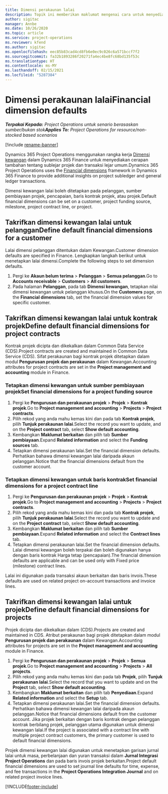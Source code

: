 ```yaml
---
title: Dimensi perakaunan lalai
description: Topik ini memberikan maklumat mengenai cara untuk menyediakan lalai dimensi kewangan.
author: sigitac
manager: Annbe
ms.date: 10/26/2020
ms.topic: article
ms.service: project-operations
ms.reviewer: kfend
ms.author: sigitac
ms.openlocfilehash: eec85b83cad4cd8fb6e0ec9c026c6a571bccf7f2
ms.sourcegitcommit: fa32b1893286f20271fa4ec4be8fc68bd135f53c
ms.translationtype: HT
ms.contentlocale: ms-MY
ms.lasthandoff: 02/15/2021
ms.locfileid: "5287384"
---
```

# <a name="financial-dimension-defaults"></a><span data-ttu-id="be613-103">Dimensi perakaunan lalai</span><span class="sxs-lookup"><span data-stu-id="be613-103">Financial dimension defaults</span></span>

<span data-ttu-id="be613-104">_**Terpakai Kepada:** Project Operations untuk senario berasaskan sumber/bukan stok_</span><span class="sxs-lookup"><span data-stu-id="be613-104">_**Applies To:** Project Operations for resource/non-stocked based scenarios_</span></span>

[!include [rename-banner](~/includes/cc-data-platform-banner.md)]

<span data-ttu-id="be613-105">Dynamics 365 Project Operations menggunakan rangka kerja [Dimensi kewangan](https://docs.microsoft.com/dynamics365/finance/general-ledger/financial-dimensions) dalam Dynamics 365 Finance untuk menyediakan cerapan tambahan tentang sublejar projek dan transaksi lejar umum.</span><span class="sxs-lookup"><span data-stu-id="be613-105">Dynamics 365 Project Operations uses the [Financial dimensions](https://docs.microsoft.com/dynamics365/finance/general-ledger/financial-dimensions) framework in Dynamics 365 Finance to provide additional insights on project subledger and general ledger transactions.</span></span>

<span data-ttu-id="be613-106">Dimensi kewangan lalai boleh ditetapkan pada pelanggan, sumber pembiayaan projek, pencapaian, baris kontrak projek, atau projek.</span><span class="sxs-lookup"><span data-stu-id="be613-106">Default financial dimensions can be set on a customer, project funding source, milestone, project contract line, or project.</span></span>

## <a name="define-default-financial-dimensions-for-a-customer"></a><span data-ttu-id="be613-107">Takrifkan dimensi kewangan lalai untuk pelanggan</span><span class="sxs-lookup"><span data-stu-id="be613-107">Define default financial dimensions for a customer</span></span>

<span data-ttu-id="be613-108">Lalai dimensi pelanggan ditentukan dalam Kewangan.</span><span class="sxs-lookup"><span data-stu-id="be613-108">Customer dimension defaults are specified in Finance.</span></span> <span data-ttu-id="be613-109">Lengkapkan langkah berikut untuk menetapkan lalai dimensi.</span><span class="sxs-lookup"><span data-stu-id="be613-109">Complete the following steps to set dimension defaults.</span></span>

1. <span data-ttu-id="be613-110">Pergi ke **Akaun belum terima** > **Pelanggan** > **Semua pelanggan**.</span><span class="sxs-lookup"><span data-stu-id="be613-110">Go to **Accounts receivable** > **Customers** > **All customers**.</span></span>
2. <span data-ttu-id="be613-111">Pada halaman **Pelanggan**, pada tab **Dimensi kewangan**, tetapkan nilai dimensi kewangan untuk pelanggan khusus.</span><span class="sxs-lookup"><span data-stu-id="be613-111">On the **Customers** page, on the **Financial dimensions** tab, set the financial dimension values for specific customer.</span></span>

## <a name="define-default-financial-dimensions-for-project-contracts"></a><span data-ttu-id="be613-112">Takrifkan dimensi kewangan lalai untuk kontrak projek</span><span class="sxs-lookup"><span data-stu-id="be613-112">Define default financial dimensions for project contracts</span></span>

<span data-ttu-id="be613-113">Kontrak projek dicipta dan dikekalkan dalam Common Data Service (CDS).</span><span class="sxs-lookup"><span data-stu-id="be613-113">Project contracts are created and maintained in Common Data Service (CDS).</span></span> <span data-ttu-id="be613-114">Sifat perakaunan bagi kontrak projek ditetapkan dalam modul **Pengurusan projek dan perakaunan** dalam Kewangan.</span><span class="sxs-lookup"><span data-stu-id="be613-114">Accounting attributes for project contracts are set in the **Project management and accounting** module in Finance.</span></span>

### <a name="set-financial-dimensions-for-a-project-funding-source"></a><span data-ttu-id="be613-115">Tetapkan dimensi kewangan untuk sumber pembiayaan projek</span><span class="sxs-lookup"><span data-stu-id="be613-115">Set financial dimensions for a project funding source</span></span>

1. <span data-ttu-id="be613-116">Pergi ke **Pengurusan dan perakaunan projek** > **Projek** > **Kontrak projek**.</span><span class="sxs-lookup"><span data-stu-id="be613-116">Go to **Project management and accounting** > **Projects** > **Project contracts**.</span></span>
2. <span data-ttu-id="be613-117">Pilih rekod yang anda mahu kemas kini dan pada tab **Kontrak projek**, pilih **Tunjuk perakaunan lalai**.</span><span class="sxs-lookup"><span data-stu-id="be613-117">Select the record you want to update, and on the **Project contract** tab, select **Show default accounting**.</span></span>
3. <span data-ttu-id="be613-118">Kembangkan **Maklumat berkaitan** dan pilih tab **Sumber pembiayaan**.</span><span class="sxs-lookup"><span data-stu-id="be613-118">Expand **Related information** and select the **Funding sources** tab.</span></span>
4. <span data-ttu-id="be613-119">Tetapkan dimensi perakaunan lalai.</span><span class="sxs-lookup"><span data-stu-id="be613-119">Set the financial dimension defaults.</span></span> <span data-ttu-id="be613-120">Perhatikan bahawa dimensi kewangan lalai daripada akaun pelanggan.</span><span class="sxs-lookup"><span data-stu-id="be613-120">Notice that the financial dimensions default from the customer account.</span></span>

### <a name="set-financial-dimensions-for-a-project-contract-line"></a><span data-ttu-id="be613-121">Tetapkan dimensi kewangan untuk baris kontrak</span><span class="sxs-lookup"><span data-stu-id="be613-121">Set financial dimensions for a project contract line</span></span>

1. <span data-ttu-id="be613-122">Pergi ke **Pengurusan dan perakaunan projek** > **Projek** > **Kontrak projek**.</span><span class="sxs-lookup"><span data-stu-id="be613-122">Go to **Project management and accounting** > **Projects** > **Project contracts**.</span></span>
2. <span data-ttu-id="be613-123">Pilih rekod yang anda mahu kemas kini dan pada tab **Kontrak projek**, pilih **Tunjuk perakaunan lalai**.</span><span class="sxs-lookup"><span data-stu-id="be613-123">Select the record you want to update and on the **Project contract** tab, select **Show default accounting**.</span></span>
3. <span data-ttu-id="be613-124">Kembangkan **Maklumat berkaitan** dan pilih tab **Sumber pembiayaan**.</span><span class="sxs-lookup"><span data-stu-id="be613-124">Expand **Related information** and select the **Contract lines** tab.</span></span>
4. <span data-ttu-id="be613-125">Tetapkan dimensi perakaunan lalai.</span><span class="sxs-lookup"><span data-stu-id="be613-125">Set the financial dimension defaults.</span></span> <span data-ttu-id="be613-126">Lalai dimensi kewangan boleh terpakai dan boleh digunakan hanya dengan baris kontrak Harga tetap (pencapaian).</span><span class="sxs-lookup"><span data-stu-id="be613-126">The financial dimension defaults are applicable and can be used only with Fixed price (milestone) contract lines.</span></span>

<span data-ttu-id="be613-127">Lalai ini digunakan pada transaksi akaun berkaitan dan baris invois.</span><span class="sxs-lookup"><span data-stu-id="be613-127">These defaults are used on related project on-account transactions and invoice lines.</span></span>

## <a name="define-default-financial-dimensions-for-projects"></a><span data-ttu-id="be613-128">Takrifkan dimensi kewangan lalai untuk projek</span><span class="sxs-lookup"><span data-stu-id="be613-128">Define default financial dimensions for projects</span></span>

<span data-ttu-id="be613-129">Projek dicipta dan dikekalkan dalam (CDS).</span><span class="sxs-lookup"><span data-stu-id="be613-129">Projects are created and maintained in CDS.</span></span> <span data-ttu-id="be613-130">Atribut perakaunan bagi projek ditetapkan dalam modul **Pengurusan projek dan perakaunan** dalam Kewangan.</span><span class="sxs-lookup"><span data-stu-id="be613-130">Accounting attributes for projects are set in the **Project management and accounting** module in Finance.</span></span>

1. <span data-ttu-id="be613-131">Pergi ke **Pengurusan dan perakaunan projek** > **Projek** > **Semua projek**.</span><span class="sxs-lookup"><span data-stu-id="be613-131">Go to **Project management and accounting** > **Projects** > **All projects**.</span></span>
2. <span data-ttu-id="be613-132">Pilih rekod yang anda mahu kemas kini dan pada tab **Projek**, pilih **Tunjuk perakaunan lalai**.</span><span class="sxs-lookup"><span data-stu-id="be613-132">Select the record that you want to update and on the **Project** tab, select **Show default accounting**.</span></span>
3. <span data-ttu-id="be613-133">Kembangkan **Maklumat berkaitan** dan pilih tab **Penyediaan**.</span><span class="sxs-lookup"><span data-stu-id="be613-133">Expand **Related information** and select the **Setup** tab.</span></span>
4. <span data-ttu-id="be613-134">Tetapkan dimensi perakaunan lalai.</span><span class="sxs-lookup"><span data-stu-id="be613-134">Set the financial dimension defaults.</span></span> <span data-ttu-id="be613-135">Perhatikan bahawa dimensi kewangan lalai daripada akaun pelanggan.</span><span class="sxs-lookup"><span data-stu-id="be613-135">Notice that financial dimensions default from the customer account.</span></span> <span data-ttu-id="be613-136">Jika projek berkaitan dengan baris kontrak dengan pelanggan kontrak berbilang projek, pelanggan utama digunakan untuk dimensi kewangan lalai.</span><span class="sxs-lookup"><span data-stu-id="be613-136">If the project is associated with a contract line with multiple project contract customers, the primary customer is used to default financial dimensions.</span></span>

<span data-ttu-id="be613-137">Projek dimensi kewangan lalai digunakan untuk menetapkan garisan jurnal lalai untuk masa, perbelanjaan dan yuran transaksi dalam **Jurnal Integrasi Project Operations** dan pada baris invois projek berkaitan.</span><span class="sxs-lookup"><span data-stu-id="be613-137">Project default financial dimensions are used to set journal line defaults for time, expense, and fee transactions in the **Project Operations Integration Journal** and on related project invoice lines.</span></span>


[!INCLUDE[footer-include](../includes/footer-banner.md)]